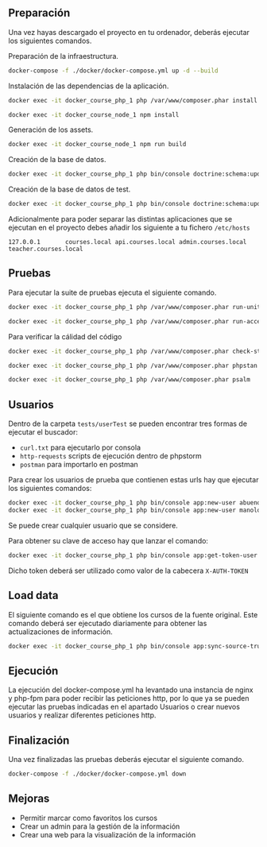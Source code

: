 
## Preparación

Una vez hayas descargado el proyecto en tu ordenador, deberás ejecutar los siguientes comandos.

Preparación de la infraestructura.

```bash
docker-compose -f ./docker/docker-compose.yml up -d --build
```

Instalación de las dependencias de la aplicación.

```bash
docker exec -it docker_course_php_1 php /var/www/composer.phar install
```

```bash
docker exec -it docker_course_node_1 npm install
```

Generación de los assets.

```bash
docker exec -it docker_course_node_1 npm run build
```

Creación de la base de datos.

```bash
docker exec -it docker_course_php_1 php bin/console doctrine:schema:update --force
```

Creación de la base de datos de test.

```bash
docker exec -it docker_course_php_1 php bin/console doctrine:schema:update --force --env=test
```

Adicionalmente para poder separar las distintas aplicaciones que se ejecutan en el proyecto debes añadir los siguiente a tu fichero `/etc/hosts`

```
127.0.0.1       courses.local api.courses.local admin.courses.local teacher.courses.local
```

## Pruebas

Para ejecutar la suite de pruebas ejecuta el siguiente comando.

```bash
docker exec -it docker_course_php_1 php /var/www/composer.phar run-unit-tests
```

```bash
docker exec -it docker_course_php_1 php /var/www/composer.phar run-acceptance-tests
```

Para verificar la cálidad del código

```bash
docker exec -it docker_course_php_1 php /var/www/composer.phar check-style
```

```bash
docker exec -it docker_course_php_1 php /var/www/composer.phar phpstan
```

```bash
docker exec -it docker_course_php_1 php /var/www/composer.phar psalm
```

## Usuarios

Dentro de la carpeta `tests/userTest` se pueden encontrar tres formas de ejecutar el buscador: 

- `curl.txt` para ejecutarlo por consola
- `http-requests` scripts de ejecución dentro de phpstorm
- `postman` para importarlo en postman

Para crear los usuarios de prueba que contienen estas urls hay que ejecutar los siguientes comandos:

```bash
docker exec -it docker_course_php_1 php bin/console app:new-user abuenosvinos
docker exec -it docker_course_php_1 php bin/console app:new-user manolo
```

Se puede crear cualquier usuario que se considere.

Para obtener su clave de acceso hay que lanzar el comando:

```bash
docker exec -it docker_course_php_1 php bin/console app:get-token-user abuenosvinos
```

Dicho token deberá ser utilizado como valor de la cabecera `X-AUTH-TOKEN`

## Load data

El siguiente comando es el que obtiene los cursos de la fuente original. Este comando deberá ser ejecutado diariamente para obtener las actualizaciones de información.

```bash
docker exec -it docker_course_php_1 php bin/console app:sync-source-truth
```

## Ejecución

La ejecución del docker-compose.yml ha levantado una instancia de nginx y php-fpm para poder recibir las peticiones http, por lo que ya se pueden ejecutar las pruebas indicadas en el apartado Usuarios o crear nuevos usuarios y realizar diferentes peticiones http.

## Finalización

Una vez finalizadas las pruebas deberás ejecutar el siguiente comando.

```bash
docker-compose -f ./docker/docker-compose.yml down
```

## Mejoras

- Permitir marcar como favoritos los cursos
- Crear un admin para la gestión de la información
- Crear una web para la visualización de la información
